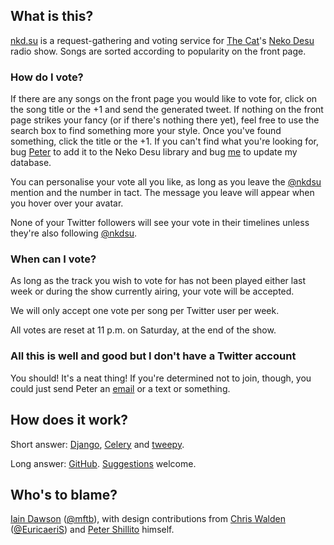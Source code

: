 ## What is this?

[nkd.su](http://nkd.su) is a request-gathering and voting service for [The
Cat](http://thisisthecat.com)'s [Neko
Desu](http://www.thisisthecat.com/index.php/neko-desu) radio show. Songs are
sorted according to popularity on the front page.

### How do I vote?

If there are any songs on the front page you would like to vote for, click on
the song title or the +1 and send the generated tweet. If nothing on the front
page strikes your fancy (or if there's nothing there yet), feel free to use the
search box to find something more your style. Once you've found something,
click the title or the +1. If you can't find what you're looking for, bug
[Peter](http://twitter.com/theshillito) to add it to the Neko Desu library and
bug [me](http://twitter.com/mftb) to update my database.

You can personalise your vote all you like, as long as you leave the
[@nkdsu](http://twitter.com/nkdsu) mention and the number in tact. The message
you leave will appear when you hover over your avatar.

None of your Twitter followers will see your vote in their timelines unless
they're also following [@nkdsu](http://twitter.com/nkdsu).

### When can I vote?

As long as the track you wish to vote for has not been played either last week
or during the show currently airing, your vote will be accepted. 

We will only accept one vote per song per Twitter user per week.

All votes are reset at 11&nbsp;p.m. on Saturday, at the end of the show.

### All this is well and good but I don't have a Twitter account

You should! It's a neat thing! If you're determined not to join, though, you
could just send Peter an [email](mailto:peter.shillito@thisisthecat.com) or a
text or something.

## How does it work?

Short answer: [Django](https://www.djangoproject.com),
[Celery](http://celeryproject.org) and [tweepy](http://tweepy.github.com).

Long answer: [GitHub](https://github.com/colons/nkdsu).
[Suggestions](https://github.com/colons/nkdsu/issues/new) welcome.

## Who's to blame?

[Iain Dawson](http://www.musicfortheblind.co.uk/)
([@mftb](http://twitter.com/mftb)), with design contributions from
[Chris Walden](http://www.chriswalden.co.uk)
([@EuricaeriS](http://twitter.com/EuricaeriS)) and
[Peter Shillito](http://twitter.com/theshillito) himself.
